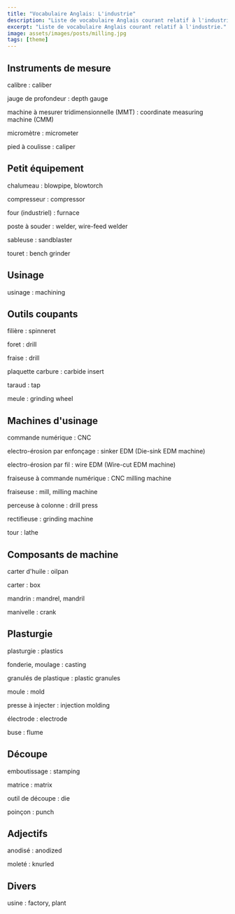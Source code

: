 ```yaml
---
title: "Vocabulaire Anglais: L'industrie"
description: "Liste de vocabulaire Anglais courant relatif à l'industrie."
excerpt: "Liste de vocabulaire Anglais courant relatif à l'industrie."
image: assets/images/posts/milling.jpg
tags: [theme]
---
```


## Instruments de mesure

calibre
: caliber

jauge de profondeur
: depth gauge

machine à mesurer tridimensionnelle (MMT)
: coordinate measuring machine (CMM)

micromètre
: micrometer

pied à coulisse
: caliper


## Petit équipement

chalumeau
: blowpipe, blowtorch

compresseur
: compressor

four (industriel)
: furnace

poste à souder
: welder, wire-feed welder

sableuse
: sandblaster

touret
: bench grinder


## Usinage

usinage
: machining


## Outils coupants

filière
: spinneret

foret
: drill

fraise
: drill

plaquette carbure
: carbide insert

taraud
: tap

meule
: grinding wheel


## Machines d'usinage

commande numérique
: CNC

electro-érosion par enfonçage
: sinker EDM (Die-sink EDM machine)

electro-érosion par fil
: wire EDM (Wire-cut EDM machine)

fraiseuse à commande numérique
: CNC milling machine

fraiseuse
: mill, milling machine

perceuse à colonne
: drill press

rectifieuse
: grinding machine

tour
: lathe


## Composants de machine

carter d'huile
: oilpan

carter
: box

mandrin
: mandrel, mandril

manivelle
: crank


## Plasturgie

plasturgie
: plastics

fonderie, moulage
: casting

granulés de plastique
: plastic granules

moule
: mold

presse à injecter
: injection molding

électrode
: electrode

buse
: flume


## Découpe

emboutissage
: stamping

matrice
: matrix

outil de découpe
: die

poinçon
: punch


## Adjectifs

anodisé
: anodized

moleté
: knurled


## Divers

usine
: factory, plant
